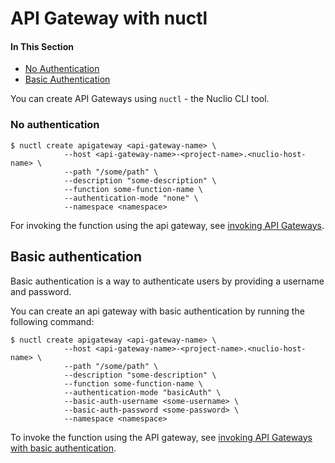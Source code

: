 # API Gateway with nuctl

#### In This Section

- [No Authentication](#none-auth)
- [Basic Authentication](#basic-auth)

You can create API Gateways using `nuctl` - the Nuclio CLI tool.

<a id="none-auth"></a>
### No authentication
```
$ nuctl create apigateway <api-gateway-name> \
			--host <api-gateway-name>-<project-name>.<nuclio-host-name> \
			--path "/some/path" \
			--description "some-description" \
			--function some-function-name \
			--authentication-mode "none" \
			--namespace <namespace>
```

For invoking the function using the api gateway, see [invoking API Gateways](/docs/references/api-gateway/http.md#invoke-none).

<a id="basic-auth"></a>
## Basic authentication
Basic authentication is a way to authenticate users by providing a username and password.

You can create an api gateway with basic authentication by running the following command:
```
$ nuctl create apigateway <api-gateway-name> \
			--host <api-gateway-name>-<project-name>.<nuclio-host-name> \
			--path "/some/path" \
			--description "some-description" \
			--function some-function-name \
			--authentication-mode "basicAuth" \
			--basic-auth-username <some-username> \
			--basic-auth-password <some-password> \
			--namespace <namespace>
```

To invoke the function using the API gateway, see [invoking API Gateways with basic authentication](/docs/references/api-gateway/http.md#invoke-basic).